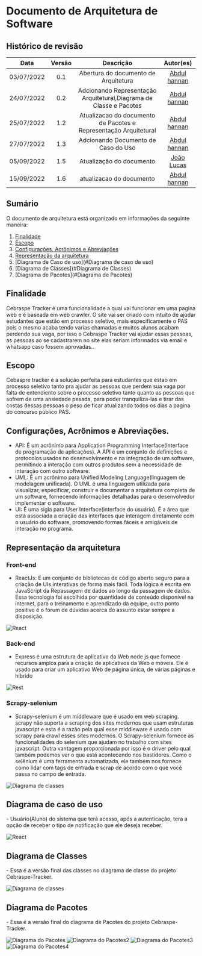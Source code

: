 # Documento de Arquitetura de Software

## Histórico de revisão

| Data       | Versão | Descrição| Autor(es)|
| :----------: | :------: | :------: | :------: |
| 03/07/2022 | 0.1    | Abertura do documento de Arquitetura | [Abdul hannan](https://github.com/hannanhunny01)|
| 24/07/2022 | 0.2    | Adcionando Representação Arquitetural,Diagrama de Classe e Pacotes | [Abdul hannan](https://github.com/hannanhunny01)|
|25/07/2022 |1.2| Atualizacao do documento de Pacotes e Representação Arquitetural | [Abdul hannan](https://github.com/hannanhunny01)|
|27/07/2022 |1.3| Adcionando Documento de Caso do Uso | [Abdul hannan](https://github.com/hannanhunny01)|
|05/09/2022 |1.5| Atualização do documento | [João Lucas](https://github.com/hackairos)|
|15/09/2022 |1.6| atualizacao do documento  | [Abdul hannan](https://github.com/hannanhunny01)|


## Sumário

   O documento de arquitetura está organizado em informações da seguinte maneira:
   
   1. [Finalidade](#finalidade)
   2. [Escopo](#Escopo)
   3. [Configurações, Acrônimos e Abreviações](#Configurações)
   4. [Representação da arquitetura](#Representação)
   5. [Diagrama de Caso de uso](#Diagrama de caso de uso)
   6. [Diagrama de Classes](#Diagrama de Classes)
   7. [Diagrama de Pacotes](#Diagrama de Pacotes)



## Finalidade
<div id='Finalidade'/>


   Cebraspe Tracker é uma funcionalidade a qual vai funcionar em uma pagina web e é baseada em web crawler. O site vai ser criado com intuito de ajudar estudantes que estão em processo seletivo, mais especificamente o PAS pois o mesmo acaba tendo varias chamadas e muitos alunos acabam perdendo sua vaga, por isso o Cebraspe Tracker vai ajudar essas pessoas, as pessoas ao se cadastrarem no site elas seriam informados via email e whatsapp caso fossem aprovadas..


## Escopo
<div id='Escopo'/>

   Cebaspre tracker é a solução perfeita para estudantes que estao em processo seletivo tanto pra ajudar as pessoas que perdem sua vaga por falta de entendiento sobre o processo seletivo tanto quanto as pessoas que sofrem de uma ansiedade pesada, para poder tranquiliza-las e tirar das costas dessas pessoas o peso de ficar atualizando todos os dias a pagina do concurso público PAS.


## Configurações, Acrônimos e Abreviações.
<div id='Configurações'/>

   - API: É um acrônimo para Application Programming Interface(Interface de programação de aplicações). A API é um conjunto de definições e protocolos usados no desenvolvimento e na integração de um software, permitindo a interação com outros produtos sem a necessidade de interação com outro software.
   - UML: É um acrônimo para Unified Modeling Language(linguagem de modelagem unificada). O UML é uma linguagem utilizada para visualizar, especificar, construir e documentar a arquitetura completa de um software, fornecendo informações detalhadas para o desenvolvedor implementar o software.
   - UI: É uma sigla para User Interface(interface do usuário). É a área que está associada a criação das interfaces que interagem diretamente com o usuário do software, promovendo formas fáceis e amigáveis de interação no programa.



## Representação da arquitetura
<div id='Representação'/>

### Front-end
   - ReactJs: É um conjunto de bibliotecas de código aberto seguro para a criação de UIs interativas de forma mais fácil. Toda lógica é escrita em JavaScript da Repassagem de dados ao longo da passagem de dados. Essa tecnologia foi escolhida por quantidade de conteúdo disponível na internet, para o treinamento e aprendizado da equipe, outro ponto positivo é o fórum de dúvidas acerca do assunto estar sempre a disposição.
   
  ![React](https://github.com/fga-eps-mds/Cebraspe-Tracker/blob/main/Assets/images/react.png)
### Back-end
  - Express é uma estrutura de aplicativo da Web node js que fornece recursos amplos para a criação de aplicativos da Web e móveis. Ele é usado para criar um aplicativo Web de página única, de várias páginas e híbrido

 ![Rest](https://github.com/fga-eps-mds/Cebraspe-Tracker/blob/main/Assets/images/expressjs.png)

### Scrapy-selenium
   - Scrapy-selenium é um middleware que é usado em web scraping. scrapy não suporta a scraping dos sites modernos que usam estruturas javascript e esta é a razão pela qual esse middleware é usado com scrapy para crawl esses sites modernos. O Scrapy-selenium fornece as funcionalidades do selenium que ajudam no trabalho com sites javascript. Outra vantagem proporcionada por isso é o driver pelo qual também podemos ver o que está acontecendo nos bastidores. Como o selênium é uma ferramenta automatizada, ele também nos fornece como lidar com tags de entrada e scrap de acordo com o que você passa no campo de entrada.
   
 ![Diagrama de classes](https://github.com/fga-eps-mds/Cebraspe-Tracker/blob/main/Assets/images/scrapy.png)


## Diagrama de caso de uso

<div id='Caso'/>
  - Usuário(Aluno) do sistema que terá acesso, após a autenticação, tera a opção de receber o tipo de notificação que ele deseja receber.
  
  ![React](https://github.com/fga-eps-mds/Cebraspe-Tracker/blob/main/Assets/images/documento-de-casoUso.png)



## Diagrama de Classes
<div id='Diagrama de Classes'/>
   - Essa é a versão final das classes no diagrama de classe do projeto Cebraspe-Tracker.
  
  ![Diagrama de classes](https://github.com/fga-eps-mds/Cebraspe-Tracker/blob/main/Assets/images/DiagramaDeClasses.png)
  


## Diagrama de Pacotes
<div id='Diagrama de Pacotes'/>
   - Essa é a  versão final do diagrama de Pacotes do projeto Cebraspe-Tracker.
  
  ![Diagrama do Pacotes](https://github.com/fga-eps-mds/Cebraspe-Tracker/blob/main/Assets/images/DiagramdePacotesNovo.png)
  ![Diagrama do Pacotes2](https://github.com/fga-eps-mds/Cebraspe-Tracker/blob/main/Assets/images/DiagramaDePacotes2.png)
  ![Diagrama do Pacotes3](https://github.com/fga-eps-mds/Cebraspe-Tracker/blob/main/Assets/images/Diagrama_depacote_3-cortado.png)
  ![Diagrama do Pacotes4](https://github.com/fga-eps-mds/Cebraspe-Tracker/blob/main/Assets/images/back-end.png)
  

    




   


